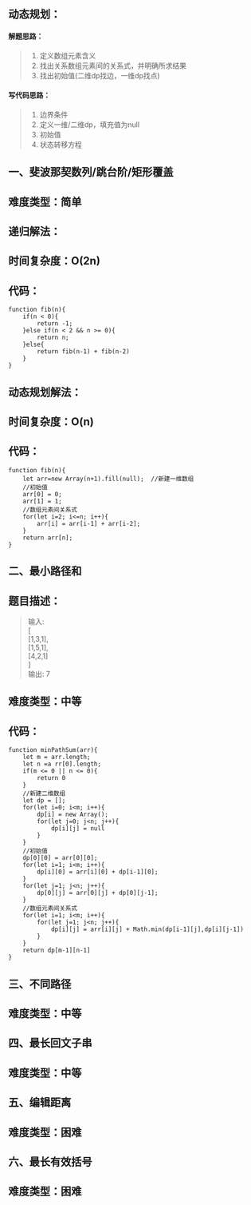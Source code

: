 ## 动态规划：

#### 解题思路：

>1. 定义数组元素含义 
>2. 找出关系数组元素间的关系式，并明确所求结果
>2. 找出初始值(二维dp找边，一维dp找点)

#### 写代码思路：

>1. 边界条件
>2. 定义一维/二维dp，填充值为null
>3. 初始值 
>4. 状态转移方程

## 一、斐波那契数列/跳台阶/矩形覆盖 

## 难度类型：简单

## 递归解法：

## 时间复杂度：O(2n)

## 代码：

```
function fib(n){
	if(n < 0){
		return -1;
	}else if(n < 2 && n >= 0){
		return n;
	}else{
		return fib(n-1) + fib(n-2)
	}
}
```

## 动态规划解法：

## 时间复杂度：O(n)

## 代码：

```
function fib(n){
	let arr=new Array(n+1).fill(null);  //新建一维数组
	//初始值
	arr[0] = 0;
	arr[1] = 1;
	//数组元素间关系式
	for(let i=2; i<=n; i++){
		arr[i] = arr[i-1] + arr[i-2];
	}
	return arr[n];
}

```

## 二、最小路径和

## 题目描述：

>输入:   
>[    
>    [1,3,1],   
>    [1,5,1],   
>    [4,2,1]   
>]    
>输出: 7    

## 难度类型：中等 

## 代码：

```
function minPathSum(arr){
	let m = arr.length;
	let n =a rr[0].length;
	if(m <= 0 || n <= 0){
		return 0
	}
	//新建二维数组
	let dp = [];
    for(let i=0; i<m; i++){
    	dp[i] = new Array();
    	for(let j=0; j<n; j++){
    		dp[i][j] = null
    	}
    }
    //初始值
	dp[0][0] = arr[0][0];
	for(let i=1; i<m; i++){
		dp[i][0] = arr[i][0] + dp[i-1][0];
	}
	for(let j=1; j<n; j++){
		dp[0][j] = arr[0][j] + dp[0][j-1];
	}
	//数组元素间关系式
	for(let i=1; i<m; i++){
		for(let j=1; j<n; j++){
			dp[i][j] = arr[i][j] + Math.min(dp[i-1][j],dp[i][j-1])
		}
	}
	return dp[m-1][n-1]
}
```

## 三、不同路径 

## 难度类型：中等

## 四、最长回文子串

## 难度类型：中等 

## 五、编辑距离

## 难度类型：困难

## 六、最长有效括号

## 难度类型：困难